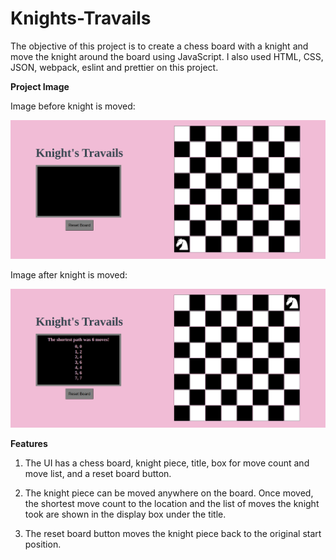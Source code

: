 # Knights-Travails

The objective of this project is to create a chess board with a knight and move the knight around the board using JavaScript. I also used HTML, CSS, JSON, webpack, eslint and prettier on this project.

**Project Image**

Image before knight is moved:

![](dist/premove.png)

Image after knight is moved:

![](dist/postmove.png)


**Features**

1. The UI has a chess board, knight piece, title, box for move count and move list, and a reset board button.

2. The knight piece can be moved anywhere on the board. Once moved, the shortest move count to the location and the list of moves the knight took are shown in the display box under the title.

3. The reset board button moves the knight piece back to the original start position.




